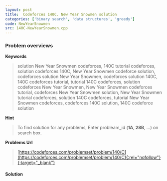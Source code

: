 ```yaml
---
layout: post
title:  Codeforces 140C. New Year Snowmen solution
categories: ['binary search', 'data structures', 'greedy']
code: NewYearSnowmen
src: 140C-NewYearSnowmen.cpp
---
```

### **Problem overviews**

**Keywords**
> solution New Year Snowmen codeforces, 140C tutorial codeforces, solution codeforces 140C, New Year Snowmen codeforce solution, codeforces solution New Year Snowmen, codeforces solution 140C, 140C codeforces tutorial, tutorial 140C codeforces, solution codeforces New Year Snowmen, New Year Snowmen codeforces tutorial, codeforces New Year Snowmen solution, New Year Snowmen tutorial codeforces, solution 140C codeforces, tutorial New Year Snowmen codeforces, codeforces 140C solution, 140C codeforce solution

**Hint**
> To find solution for any problems, Enter probleam_id (**1A, 28B**, ...) on search box. 

**Problems Url**
> [https://codeforces.com/problemset/problem/140/C](https://codeforces.com/problemset/problem/140/C){:rel="nofollow"}{:target="_blank"}

#### **Solution**



